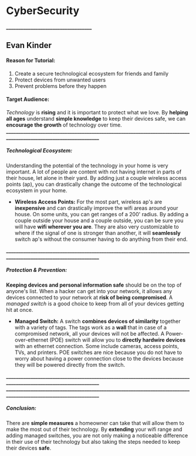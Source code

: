 # CyberSecurity
**___________________________________**
## Evan Kinder
#### Reason for Tutorial:
1. Create a secure technological ecosystem for friends and family 
2. Protect devices from unwanted users
3. Prevent problems before they happen
#### Target Audience:
_Technology_ is **rising** and it is important to protect what we love. By **helping all ages** understand **simple knowledge** to keep their devices safe, we can **encourage the growth** of technology over time.
**_________________________________________________________________________________________________________________** 
##### Technological Ecosystem:
Understanding the potential of the technology in your home is very important. A lot of people are content with not having internet in parts of their house, let alone in their yard. By adding just a couple wireless access points (ap), you can drastically change the outcome of the technological ecosystem in your home.
* **Wireless Access Points:**
For the most part, wireless ap's are **inexpensive** and can drastically improve the wifi areas around your house. On some units, you can get ranges of a 200' radius. By adding a couple outside your house and a couple outside, you can be sure you will have **wifi wherever you are**. They are also very customizable to where if the signal of one is stronger than another, it will **seamlessly** switch ap's without the consumer having to do anything from their end.

**_________________________________________________________________________________________________________________** 
##### Protection & Prevention:
**Keeping devices and personal information safe** should be on the top of anyone's list. When a hacker can get into your network, it allows any devices connected to your network at **risk of being compromised**. A _managed switch_ is a good choice to keep from all of your devices getting hit at once. 
* **Managed Switch:**
A switch **combines devices of similarity** together with a variety of tags. The tags work as a **wall** that in case of a compromised network, all your devices will not be affected. A Power-over-ethernet (POE) switch will allow you to **directly hardwire devices** with an ethernet connection. Some include cameras, access points, TVs, and printers. POE switches are nice because you do not have to worry about having a power connection close to the devices because they will be powered directly from the switch.

**_________________________________________________________________________________________________________________** 
**_________________________________________________________________________________________________________________** 
##### Conclusion:
There are **simple measures** a homeowner can take that will allow them to make the most out of their technology. By **extending** your wifi range and adding managed switches, you are not only making a noticeable difference in their use of their technology but also taking the steps needed to keep their devices **safe**.
